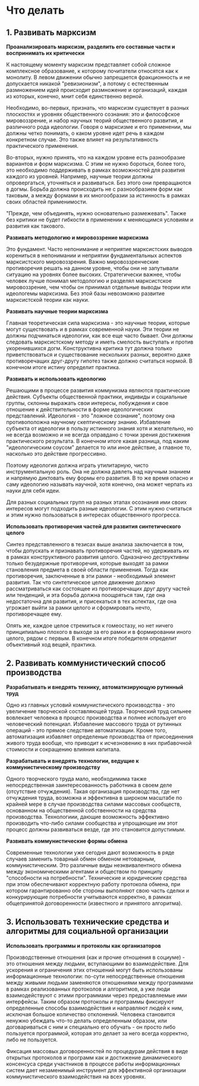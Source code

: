 # Что делать

## 1. Развивать марксизм

**Проанализировать марксизм, разделить его составные части и воспринимать их критически**

К настоящему моменту марксизм представляет собой сложное комплексное образование, к которому почитатели относятся как к монолиту. В левом движении обычно запрещается фракционность и не допускается никакой "ревизионизм", а потому с естественным размножением идей происходит размножение и организаций, каждая из которых, конечно, мнит себя единственно верной.

Необходимо, во-первых, признать, что марксизм существует в разных плоскостях и уровнях общественного сознания: это и философское мировоззрение, и набор научных теорий общественного развития, и различного рода идеологии. Говоря о марксизме и его применении, мы должны четко понимать, о каком уровне идет речь в каждом конкретном случае. Это также влияет на результативность практического применения.

Во-вторых, нужно принять, что на каждом уровне есть разнообразие вариантов и форм марксизма. С этим не нужно бороться, более того, это необходимо поддерживать в рамках возможностей для развития каждого из уровней. Например, научные теории должны опровергаться, уточняться и развиваться. Без этого они превращаются в догмы. Борьба должна происходить не с разнообразием форм как таковым, а между формами в их многообразии за истинность в рамках своих областей применимости.

"Прежде, чем объединять, нужно основательно размежевать". Также без критики не будет гибкости в применении к меняющимся условиям и развития как такового.


**Развивать методологию и мировоззрение марксизма**

Это фундамент. Часто непонимание и неприятие марксистских выводов корениться в непонимании и неприятии фундаментальных аспектов марксистского мировоззрения. Важно мировоззренческие противоречия решать на данном уровне, чтобы они не запутывали ситуацию на уровнях более высоких. Стратегически важнее, чтобы человек лучше понимал методологию и разделял марксистское мировоззрение, чем чтобы он принимал отдельные выводы теории или идеологемы марксизма. Без этой базы невозможно развитие марксистской теории как науки.


**Развивать научные теории марксизма**

Главная теоретическая сила марксизма - это научные теории, которые могут существовать и в рамках современной науки. Эти теории не должны подчинаться идеологии, как все еще часто бывает. Они должны следовать марксистскому методу и иметь смелость выступать и против укоренившихся догм. Конструктивна критика тут должна только приветствоваться и существование нескольких разных, вероятно даже противоречащих друг-другу гипотез также должно считаться нормой. В конечном итоге истину определит практика.


**Развивать и использовать идеологию**

Решающими в процессе развития коммунизма являются практические действия. Субъекты общественной практики, индивиды и социальные группы, склонны выражать свои интересы, побуждения и свое отношение к действительности в форме идеологических представлений. Идеология - это "ложное сознание", поэтому она противоположна научному скептическому знанию. Избавление субъекта от идеологии в пользу истинного знания хотя и желательно, но не всегда возможно и не всегда оправдано с точки зрения достижения практического результата. В конечном итоге какая разница, под каким "идеологическим соусом" делается то или иное действие, а главное то, насколько это действие прогрессивно.

Поэтому идеология должна играть утилитарную, чисто инструментальную роль. Она не должна давлеть над научным знанием и напрямую диктовать ему формы его развития. В то же время опасно и саму идеологию называть научной, хотя конечно, она может черпать из науки для себя идеи.

Для разных социальных групп на разных этапах осознания ими своих интересов могут подходить разные идеологии. С этим нужно считаться и этим нужно пользоваться в интересах общественного прогресса.


**Использовать противоречия частей для развития синтетического целого**

Синтез представленного в тезисах выше анализа заключается в том, чтобы допускать и признавать противоречия частей, но удерживать их в рамках конструктивного развития целого. Одназначно деструктивны только безудержные противоречия, которые выходят за рамки становления предмета в своей области применения. Тогда как противоречия, заключенные в эти рамки - необходимый элемент развития. Так что синтетическое целое движение должно рассматриваться как состоящее из противоречащих друг другу частей или тенденций, и эта борьба должна поощряться там, где она недостаточна для развития, и присекаться в тех аспектах, где она угрожает выйти за рамки целого и сформировать нечто, противоречащее ему.

Опять же, каждое целое стремиться к гомеостазу, но нет ничего принципиально плохого в выходе за его рамки и в формировании иного целого, рядом с первым. В конечном итоге победителя определит объективный ход вещей, практика.


## 2. Развивать коммунистический способ производства

**Разрабатывать и внедрять технику, автоматизирующую рутинный труд**

Одно из главных условий коммунистического производства - это увеличение творческой составляющей труда. Творческий труд сильнее вовлекает человека в процесс производства и полнее использует его человеческий потенциал. Избавление массового труда от рутинных операций - это прямое следствие автоматизации. Кроме того, автоматизация избавляет определеные производства от присоединения живого труда вообще, что приводит к исчезновению в них прибавочной стоимости и сокращению влияния капитала.


**Разрабатывать и внедрять технологии, ведущие к коммунистическому производству**

Одного творческого труда мало, необходимима также непосредственная заинтересованность работника в своем деле (отсутствие отчуждения). Такая организация производства, где нет отчуждения труда, возможна и эффективна в широком масштабе по крайней мере в случае производства силами массовых сообществ, основанном на общественной собственности на средства производства. Технологиии, дающие возможность эффективно производить что-либо силами сообщества и упрощающие им этот процесс должны развиваться везде, где это становится допустимым.


**Развивать коммунистические формы обмена**

Современные технологии уже сегодня дают возможность в ряде случаев заменить товарный обмен обменом нетоварным, коммунистическим. Это различные виды неэквивалентного обмена между экономическими агентами и обществом по принципу "способности на потребности". Технические и юридические средства при этом обеспечивают корректную работу протокола обмена, при котором гарантированно обе стороны выполняют свою часть сделки и конкурирующие потребности учитываются корректно, в рамках общепринятой договоренности (известного и принятого алгоритма).


## 3. Использовать технические средства и алгоритмы для социальной организации

**Использовать программы и протоколы как организаторов**

Производственные отношения (как и прочие отношения в социуме) - это отношения между людьми, вступающими во взаимодействие. Для ускорения и ограничения этих отношений могут быть использованы информационные технологии: по-сути непосредственные отношения между живыми людьми заменяются отношениями между программами в рамках реализованных протоколов и алгоритмов, а уже люди взаимодействуют с этими программами через предоставляемые ими интерфейсы. Таким образом протоколы и программы фиксируют определенные способы взаимодействия и направляют людей к ним, исключая большое количество отклонений. Человека становится ненужно убеждать что-то делать определенным образом, или договариваться с ним и специально его обучать - он просто либо пользуется программой, которая это делает за него всегда корректно, либо не пользуется.

Фиксация массовых договоренностей по процедурам действия в виде открытых протоколов и программ как и достижение динамического консенсуса среди участников в процессе работы информационных систем дает незаменимый инструмент для эффективной организации коммунистического взаимодействия на всех уровнях.
